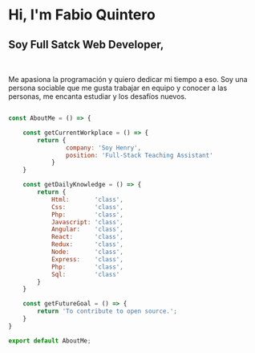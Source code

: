 ### <h1> Hi, I'm Fabio Quintero </h1>

<h2>Soy Full Satck Web Developer,</h2>
<br/>
<p>Me apasiona la programación y quiero dedicar mi tiempo a eso. Soy una persona sociable que me gusta trabajar en equipo y conocer a las personas, 
me encanta estudiar y los desafíos nuevos.<p>

```javascript

const AboutMe = () => {

    const getCurrentWorkplace = () => {
        return {
                company: 'Soy Henry',
                position: 'Full-Stack Teaching Assistant'
            }
    }

    const getDailyKnowledge = () => {
        return {
            Html:       'class',
            Css:        'class',
            Php:        'class',
            Javascript: 'class',
            Angular:    'class',
            React:      'class',
            Redux:      'class',
            Node:       'class',
            Express:    'class',
            Php:        'class',
            Sql:        'class'
        }
    }

    const getFutureGoal = () => {
        return 'To contribute to open source.';
    }
}

export default AboutMe;
```

